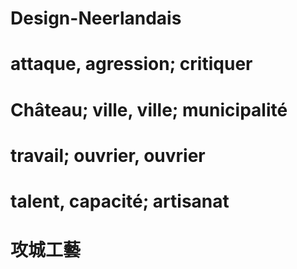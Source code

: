 # Design-Neerlandais
# attaque, agression; critiquer
# Château; ville, ville; municipalité
# travail; ouvrier, ouvrier
# talent, capacité; artisanat
#
# 攻城工藝
